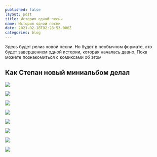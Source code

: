 ```yaml
---
published: false
layout: post
title: История одной песни
name: История одной песни
date: 2021-02-18T02:28:53.000Z
categories: blog
---
```


Здесь будет релиз новой песни. Но будет в необычном формате, это будет завершением одной истории, которая началась давно. Пока можете познакомиться с комиксами об этом
## Как Степан новый миниальбом делал

![]({{site.baseurl}}/img/for-posts/oss/1-01.jpg)

![]({{site.baseurl}}/img/for-posts/oss/1-02.jpg)

![]({{site.baseurl}}/img/for-posts/oss/1-03.jpg)

![]({{site.baseurl}}/img/for-posts/oss/1-04.jpg)

![]({{site.baseurl}}/img/for-posts/oss/1-05.jpg)

![]({{site.baseurl}}/img/for-posts/oss/1-06.jpg)

![]({{site.baseurl}}/img/for-posts/oss/1-07.jpg)

![]({{site.baseurl}}/img/for-posts/oss/1-08.jpg)
